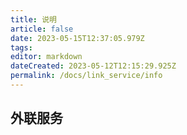 ```yaml
---
title: 说明
article: false
date: 2023-05-15T12:37:05.979Z
tags:
editor: markdown
dateCreated: 2023-05-12T12:15:29.925Z
permalink: /docs/link_service/info
---
```


## 外联服务
